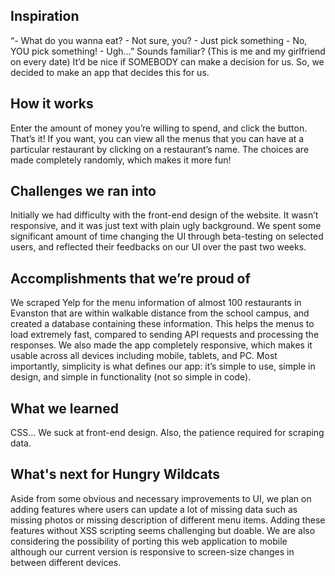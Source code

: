 ## Inspiration
“- What do you wanna eat? - Not sure, you? - Just pick something - No, YOU pick something! - Ugh…” Sounds familiar? (This is me and my girlfriend on every date) It’d be nice if SOMEBODY can make a decision for us. So, we decided to make an app that decides this for us.
## How it works
Enter the amount of money you’re willing to spend, and click the button. That’s it! If you want, you can view all the menus that you can have at a particular restaurant by clicking on a restaurant’s name. The choices are made completely randomly, which makes it more fun!
## Challenges we ran into
Initially we had difficulty with the front-end design of the website. It wasn’t responsive, and it was just text with plain ugly background. We spent some significant amount of time changing the UI through beta-testing on selected users, and reflected their feedbacks on our UI over the past two weeks.
## Accomplishments that we’re proud of
We scraped Yelp for the menu information of almost 100 restaurants in Evanston that are within walkable distance from the school campus, and created a database containing these information. This helps the menus to load extremely fast, compared to sending API requests and processing the responses. We also made the app completely responsive, which makes it usable across all devices including mobile, tablets, and PC. Most importantly, simplicity is what defines our app: it’s simple to use, simple in design, and simple in functionality (not so simple in code).
## What we learned
CSS… We suck at front-end design. Also, the patience required for scraping data.
## What's next for Hungry Wildcats
Aside from some obvious and necessary improvements to UI, we plan on adding features where users can update a lot of missing data such as missing photos or missing description of different menu items. Adding these features without XSS scripting seems challenging but doable. We are also considering the possibility of porting this web application to mobile although our current version is responsive to screen-size changes in between different devices.
